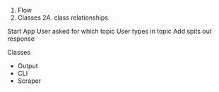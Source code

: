 1. Flow 
2. Classes
  2A. class relationships

Start App
User asked for which topic
User types in topic
Add spits out response

Classes
- Output
- CLI
- Scraper